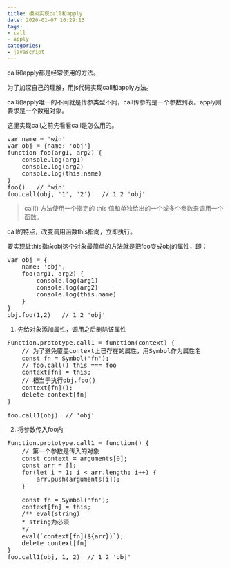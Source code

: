 ```yaml
---
title: 模拟实现call和apply
date: 2020-01-07 16:29:13
tags:
- call
- apply
categories:
- javascript
---
```


<!--excerpt-->

call和apply都是经常使用的方法。

为了加深自己的理解，用js代码实现call和apply方法。

<!--more-->

call和apply唯一的不同就是传参类型不同，call传参的是一个参数列表。apply则要求是一个数组对象。

这里实现call之前先看看call是怎么用的。

<pre>
var name = 'win'
var obj = {name: 'obj'}
function foo(arg1, arg2) {
    console.log(arg1)
    console.log(arg2)
    console.log(this.name)
}
foo()   // 'win'
foo.call(obj, '1', '2')   // 1 2 'obj'
</pre>

>call() 方法使用一个指定的 this 值和单独给出的一个或多个参数来调用一个函数。

call的特点，改变调用函数this指向，立即执行。

要实现让this指向obj这个对象最简单的方法就是把foo变成obj的属性，即：
<pre>
var obj = {
    name: 'obj',
    foo(arg1, arg2) {
        console.log(arg1)
        console.log(arg2)
        console.log(this.name)
    }
}
obj.foo(1,2)   // 1 2 'obj'
</pre>

1. 先给对象添加属性，调用之后删除该属性
<pre>
Function.prototype.call1 = function(context) {
    // 为了避免覆盖context上已存在的属性，用Symbol作为属性名
    const fn = Symbol('fn');
    // foo.call() this === foo
    context[fn] = this;
    // 相当于执行obj.foo()
    context[fn]();
    delete context[fn]
}

foo.call1(obj)  // 'obj'
</pre>
2. 将参数传入foo内

<pre>
Function.prototype.call1 = function() {
    // 第一个参数是传入的对象
    const context = arguments[0];
    const arr = [];
    for(let i = 1; i < arr.length; i++) {
        arr.push(arguments[i]);
    }

    const fn = Symbol('fn');
    context[fn] = this;
    /** eval(string)
    * string为必须
    */
    eval(`context[fn](${arr})`);
    delete context[fn]
}
foo.call1(obj, 1, 2)  // 1 2 'obj'
</pre>

